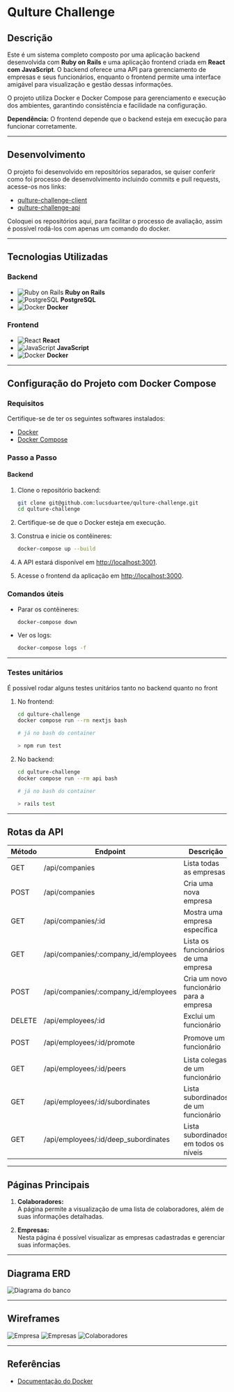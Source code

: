 # Qulture Challenge

## Descrição
Este é um sistema completo composto por uma aplicação backend desenvolvida com **Ruby on Rails** e uma aplicação frontend criada em **React com JavaScript**. O backend oferece uma API para gerenciamento de empresas e seus funcionários, enquanto o frontend permite uma interface amigável para visualização e gestão dessas informações.

O projeto utiliza Docker e Docker Compose para gerenciamento e execução dos ambientes, garantindo consistência e facilidade na configuração.

**Dependência:** O frontend depende que o backend esteja em execução para funcionar corretamente.

---
## Desenvolvimento

O projeto foi desenvolvido em repositórios separados, se quiser conferir como foi processo de desenvolvimento
incluindo commits e pull requests, acesse-os nos links:

- [qulture-challenge-client](https://github.com/lucsduartee/qulture-challenge-client)
- [qulture-challenge-api](https://github.com/lucsduartee/qulture-challenge-api)

Coloquei os repositórios aqui, para facilitar o processo de avaliação, assim é possível rodá-los com
apenas um comando do docker.

---

## Tecnologias Utilizadas

### Backend
- ![Ruby on Rails](https://img.shields.io/badge/Ruby_on_Rails-CC0000?style=flat-square&logo=rubyonrails&logoColor=white) **Ruby on Rails**
- ![PostgreSQL](https://img.shields.io/badge/PostgreSQL-336791?style=flat-square&logo=postgresql&logoColor=white) **PostgreSQL**
- ![Docker](https://img.shields.io/badge/Docker-2496ED?style=flat-square&logo=docker&logoColor=white) **Docker**

### Frontend
- ![React](https://img.shields.io/badge/React-61DAFB?style=flat-square&logo=react&logoColor=white) **React**
- ![JavaScript](https://img.shields.io/badge/JavaScript-F7DF1E?style=flat-square&logo=javascript&logoColor=black) **JavaScript**
- ![Docker](https://img.shields.io/badge/Docker-2496ED?style=flat-square&logo=docker&logoColor=white) **Docker**

---

## Configuração do Projeto com Docker Compose

### Requisitos
Certifique-se de ter os seguintes softwares instalados:
- [Docker](https://docs.docker.com/get-docker/)
- [Docker Compose](https://docs.docker.com/compose/install/)

### Passo a Passo
#### Backend
1. Clone o repositório backend:
   ```bash
   git clone git@github.com:lucsduartee/qulture-challenge.git
   cd qulture-challenge
   ```

2. Certifique-se de que o Docker esteja em execução.

3. Construa e inicie os contêineres:
   ```bash
   docker-compose up --build
   ```

4. A API estará disponível em [http://localhost:3001](http://localhost:3001).
5. Acesse o frontend da aplicação em [http://localhost:3000](http://localhost:3000).

### Comandos úteis
- Parar os contêineres:
  ```bash
  docker-compose down
  ```
- Ver os logs:
  ```bash
  docker-compose logs -f
  ```
---
### Testes unitários
É possível rodar alguns testes unitários tanto no backend quanto no front

1. No frontend:
   ```bash
   cd qulture-challenge
   docker compose run --rm nextjs bash

   # já no bash do container

   > npm run test
   ```

1. No backend:
   ```bash
   cd qulture-challenge
   docker compose run --rm api bash

   # já no bash do container

   > rails test
   ```

---

## Rotas da API

| Método | Endpoint                                | Descrição                               |              Payload                    |
|--------|-----------------------------------------|-----------------------------------------|-----------------------------------------|
| GET    | /api/companies                          | Lista todas as empresas                 |                                         |
| POST   | /api/companies                          | Cria uma nova empresa                   |            `{ "name": "" }`             |
| GET    | /api/companies/:id                      | Mostra uma empresa específica           |                                         |
| GET    | /api/companies/:company_id/employees    | Lista os funcionários de uma empresa    |                                         |
| POST   | /api/companies/:company_id/employees    | Cria um novo funcionário para a empresa |`{"email": "","name": "","picture":  ""}`|
| DELETE | /api/employees/:id                      | Exclui um funcionário                   |                                         |
| POST   | /api/employees/:id/promote              | Promove um funcionário                  |       `{ "employee_id": <number> }`      |
| GET    | /api/employees/:id/peers                | Lista colegas de um funcionário         |                                         |
| GET    | /api/employees/:id/subordinates         | Lista subordinados de um funcionário    |                                         |
| GET    | /api/employees/:id/deep_subordinates    | Lista subordinados em todos os níveis   |                                         |

---

## Páginas Principais

1. **Colaboradores:**  
   A página permite a visualização de uma lista de colaboradores, além de suas informações detalhadas.

2. **Empresas:**  
   Nesta página é possível visualizar as empresas cadastradas e gerenciar suas informações.

---

## Diagrama ERD

![Diagrama do banco](./db.png)

---
## Wireframes
![Empresa](./empresa.png)
![Empresas](./empresas.png)
![Colaboradores](./colaboradores.png)

---

## Referências
- [Documentação do Docker](https://docs.docker.com/)


